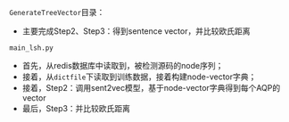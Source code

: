 `GenerateTreeVector`目录：
- 主要完成Step2、Step3：得到sentence vector，并比较欧氏距离

`main_lsh.py`
- 首先，从redis数据库中读取到，被检测源码的node序列；
- 接着，从`dictfile`下读取到训练数据，接着构建node-vector字典；
- 接着，Step2：调用sent2vec模型，基于node-vector字典得到每个AQP的vector
- 最后，Step3：并比较欧氏距离